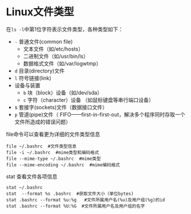 # Linux文件类型

在`ls -l`中第1位字符表示文件类型，各种类型如下： 

- `-`  普通文件(common file)
  -  文本文件（如/etc/hosts）
  -  二进制文件（如/usr/bin/ls）
  -  数据格式文件（如/var/logwtmp）
- `d`  目录(directory)文件
- `l`  符号链接(link)
- 设备与装置
  - `b`  块（block）设备（如/dev/sda）
  - `c`  字符（character）设备 （如鼠标键盘等串行端口设备）
- s  套接字(sockets)文件（数据接口文件）
- `p`  管道(pipe)文件（ FIFO——first-in-first-out，解决多个程序同时存取一个文件所造成的错误问题）



file命令可以查看更为详细的文件类型信息

```shell
file ~/.bashrc  #文件类型信息
file -i ~/.bashrc  #mime类型和编码格式
file --mime-type ~/.bashrc  #mime类型
file --mime-encoding ~/.bashrc  #mime编码格式
```



stat 查看文件各项信息

```shell
stat ~/.bashrc
stat  --format %s .bashrc  #获取文件大小（单位bytes)
stat .bashrc --format %u:%g   #文件所属用户名(%u)及用户组(%g)的id
stat .bashrc --format %U:%G  #文件所属用户名及用户组的名字
```

